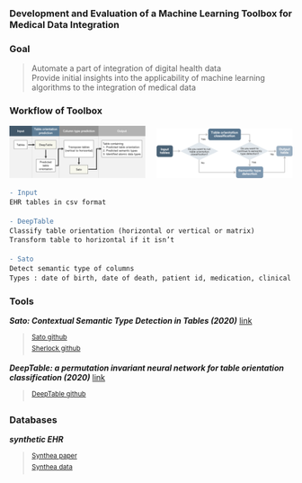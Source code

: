 ### Development and Evaluation of a Machine Learning Toolbox for Medical Data Integration

### Goal
> Automate a part of integration of digital health data </br>
> Provide initial insights into the applicability of machine learning algorithms to the integration of medical data

### Workflow of Toolbox

<img src="./IMAGE/workflow.png" width="48%"> &nbsp;&nbsp;&nbsp; <img src="./IMAGE/workflow2.png" width="48%">

````diff
- Input
EHR tables in csv format

- DeepTable
Classify table orientation (horizontal or vertical or matrix)
Transform table to horizontal if it isn’t

- Sato
Detect semantic type of columns
Types : date of birth, date of death, patient id, medication, clinical notes, etc.
````


### Tools

***Sato: Contextual Semantic Type Detection in Tables (2020)*** [link](http://www.vldb.org/pvldb/vol13/p1835-zhang.pdf)
> <sup> [Sato github](https://github.com/megagonlabs/sato) </br>
> [Sherlock github](https://github.com/mitmedialab/sherlock-project) </sup>

***DeepTable: a permutation invariant neural network for table orientation classification (2020)*** [link](https://link.springer.com/content/pdf/10.1007/s10618-020-00711-x.pdf)
> <sup> [DeepTable github](https://github.com/Marhabibi/DeepTable) </sup>

### Databases

***synthetic EHR***
> <sup> [Synthea paper](https://www.ncbi.nlm.nih.gov/pmc/articles/PMC7651916/) </br>
> [Synthea data](https://synthea.mitre.org/) </sup>
